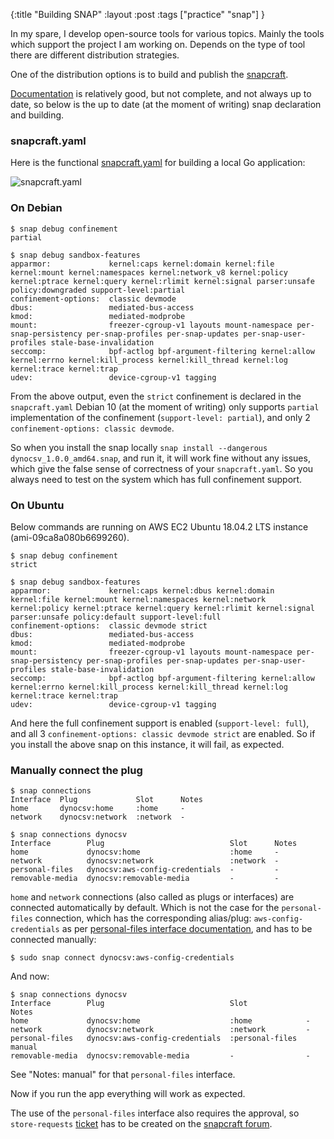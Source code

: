 {:title "Building SNAP"
:layout :post
:tags ["practice" "snap"]
}

In my spare, I develop open-source tools for various topics. Mainly the tools which support the project I am working on. Depends on the type of tool there are different distribution strategies.

One of the distribution options is to build and publish the [snapcraft](https://snapcraft.io/).

[Documentation](https://snapcraft.io/docs) is relatively good, but not complete, and not always up to date, so below is the up to date (at the moment of writing) snap declaration and building.

### snapcraft.yaml

Here is the functional [snapcraft.yaml](https://github.com/zshamrock/dynocsv/blob/master/snap/snapcraft.yaml) for building a local Go application:

<img src="/img/dynocsv-snapcraft-yaml.png" alt="snapcraft.yaml" class="img-thumbnail">

### On Debian

```
$ snap debug confinement
partial
```

```
$ snap debug sandbox-features 
apparmor:             kernel:caps kernel:domain kernel:file kernel:mount kernel:namespaces kernel:network_v8 kernel:policy kernel:ptrace kernel:query kernel:rlimit kernel:signal parser:unsafe policy:downgraded support-level:partial
confinement-options:  classic devmode
dbus:                 mediated-bus-access
kmod:                 mediated-modprobe
mount:                freezer-cgroup-v1 layouts mount-namespace per-snap-persistency per-snap-profiles per-snap-updates per-snap-user-profiles stale-base-invalidation
seccomp:              bpf-actlog bpf-argument-filtering kernel:allow kernel:errno kernel:kill_process kernel:kill_thread kernel:log kernel:trace kernel:trap
udev:                 device-cgroup-v1 tagging

```

From the above output, even the `strict` confinement is declared in the `snapcraft.yaml` Debian 10 (at the moment of writing) only supports `partial` implementation of the confinement (`support-level: partial`), and only 2 `confinement-options: classic devmode`.

So when you install the snap locally `snap install --dangerous dynocsv_1.0.0_amd64.snap`, and run it, it will work fine without any issues, which give the false sense of correctness of your `snapcraft.yaml`. So you always need to test on the system which has full confinement support.

### On Ubuntu

Below commands are running on AWS EC2 Ubuntu 18.04.2 LTS instance (ami-09ca8a080b6699260).

```
$ snap debug confinement 
strict
```

```
$ snap debug sandbox-features 
apparmor:             kernel:caps kernel:dbus kernel:domain kernel:file kernel:mount kernel:namespaces kernel:network kernel:policy kernel:ptrace kernel:query kernel:rlimit kernel:signal parser:unsafe policy:default support-level:full
confinement-options:  classic devmode strict
dbus:                 mediated-bus-access
kmod:                 mediated-modprobe
mount:                freezer-cgroup-v1 layouts mount-namespace per-snap-persistency per-snap-profiles per-snap-updates per-snap-user-profiles stale-base-invalidation
seccomp:              bpf-actlog bpf-argument-filtering kernel:allow kernel:errno kernel:kill_process kernel:kill_thread kernel:log kernel:trace kernel:trap
udev:                 device-cgroup-v1 tagging
```

And here the full confinement support is enabled (`support-level: full`), and all 3 `confinement-options: classic devmode strict` are enabled. So if you install the above snap on this instance, it will fail, as expected. 

### Manually connect the plug


```
$ snap connections
Interface  Plug             Slot      Notes
home       dynocsv:home     :home     -
network    dynocsv:network  :network  -
```

```
$ snap connections dynocsv
Interface        Plug                            Slot      Notes
home             dynocsv:home                    :home     -
network          dynocsv:network                 :network  -
personal-files   dynocsv:aws-config-credentials  -         -
removable-media  dynocsv:removable-media         -         -
```

`home` and `network` connections (also called as plugs or interfaces) are connected automatically by default. Which is not the case for the `personal-files` connection, which has the corresponding alias/plug: `aws-config-credentials` as per [personal-files interface documentation](https://snapcraft.io/docs/personal-files-interface), and has to be connected manually:

```
$ sudo snap connect dynocsv:aws-config-credentials
```

And now:

```
$ snap connections dynocsv
Interface        Plug                            Slot             Notes
home             dynocsv:home                    :home            -
network          dynocsv:network                 :network         -
personal-files   dynocsv:aws-config-credentials  :personal-files  manual
removable-media  dynocsv:removable-media         -                -
```

See "Notes: manual" for that `personal-files` interface.

Now if you run the app everything will work as expected.

The use of the `personal-files` interface also requires the approval, so `store-requests` [ticket](https://forum.snapcraft.io/t/use-personal-files-interface-for-dynocsv-app/13543) has to be created on the [snapcraft forum](https://forum.snapcraft.io/).
